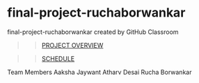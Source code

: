 # final-project-ruchaborwankar
final-project-ruchaborwankar created by GitHub Classroom

>> [PROJECT OVERVIEW](https://github.com/cu-ecen-5013/final-project-atharvdesai1996/wiki/Project-Overview)

>> [SCHEDULE](https://github.com/cu-ecen-5013/final-project-atharvdesai1996/wiki/Schedule)

Team Members
Aaksha Jaywant
Atharv Desai
Rucha Borwankar
